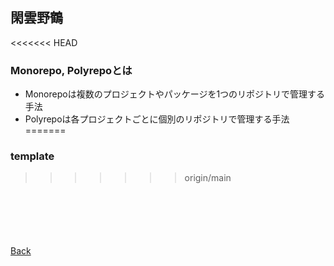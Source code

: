 ## 閑雲野鶴

<<<<<<< HEAD
### Monorepo, Polyrepoとは
- Monorepoは複数のプロジェクトやパッケージを1つのリポジトリで管理する手法
- Polyrepoは各プロジェクトごとに個別のリポジトリで管理する手法
=======
### template
>>>>>>> origin/main

<p style="margin-top: 100px;"></p>

[Back](./../../)
